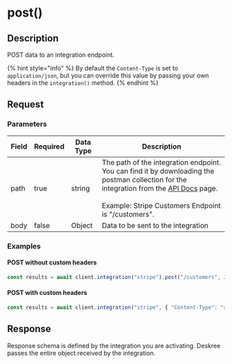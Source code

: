 # post()

## Description

POST data to an integration endpoint.

{% hint style="info" %}
By default the `Content-Type` is set to `application/json`, but you can override this value by passing your own headers in the `integration()` method.
{% endhint %}

## Request

### Parameters

<table><thead><tr><th>Field</th><th data-type="checkbox">Required</th><th>Data Type</th><th>Description</th></tr></thead><tbody><tr><td>path</td><td>true</td><td>string</td><td>The path of the integration endpoint. You can find it by downloading the postman collection for the integration from the <a href="https://app.gitbook.com/s/yI7bLryeVaoczdkvkVAD/fundamentals/api-docs">API Docs</a> page.<br><br>Example: Stripe Customers Endpoint is "/customers".</td></tr><tr><td>body</td><td>false</td><td>Object</td><td>Data to be sent to the integration</td></tr></tbody></table>

### Examples

#### POST without custom headers

```javascript
const results = await client.integration("stripe").post("/customers", JSON.stringify({ email: "customer@email.com" }));
```

#### POST with custom headers

```javascript
const results = await client.integration("stripe", { "Content-Type": "application/x-www-form-urlencoded" }).post("/customers", JSON.stringify({ email: "customer@email.com" }));
```

## Response

Response schema is defined by the integration you are activating. Deskree passes the entire object received by the integration.
